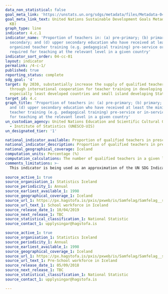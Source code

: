 ```yaml
---
data_non_statistical: false
goal_meta_link: 'https://unstats.un.org/sdgs/metadata/files/Metadata-04-0C-01.pdf '
goal_meta_link_text: United Nations Sustainable Development Goals Metadata (PDF 218
  KB)
graph_type: line
indicator: 4.c.1
indicator_name: 'Proportion of teachers in: (a) pre-primary; (b) primary; (c) lower
  secondary; and (d) upper secondary education who have received at least the minimum
  organized teacher training (e.g. pedagogical training) pre-service or in-service
  required for teaching at the relevant level in a given country'
indicator_sort_order: 04-cc-01
layout: indicator
permalink: /4-c-1/
published: true
reporting_status: complete
sdg_goal: '4'
target: By 2030, substantially increase the supply of qualified teachers, including
  through international cooperation for teacher training in developing countries,
  especially least developed countries and small island developing States
target_id: 4.c
graph_title: 'Proportion of teachers in: (a) pre-primary; (b) primary; (c) lower secondary;
  and (d) upper secondary education who have received at least the minimum organized
  teacher training (e.g. pedagogical training) pre-service or in-service required
  for teaching at the relevant level in a given country'
un_custodian_agency: United Nations Education and Scientific Cultural Organisation
  - Institute of Statistics (UNESCO-UIS)
un_designated_tier: '1'

national_indicator_available: Proportion of qualified teachers in preschool and compulsury school
national_indicator_description: Proportion of qualified teachers in preschool and compulsury school in Iceland
national_geographical_coverage: Iceland
computation_units: Percentage (%)
computation_calculations: The number of qualified teachers in a given level of education is expressed as a percentage of all (qualified and unqualified) teachers in that level of education.
comments_limitations: >-
  This indicator is being used as an approximation of the UN SDG Indicator. Where possible, we will work to identify or develop Icelandic data to meet the global indicator specification. This indicator has not been identified in collaboration with topic experts.
  
source_active_1: true
source_organisation_1: Statistics Iceland
source_periodicity_1: Annual
source_earliest_available_1: 1998
source_geographical_coverage_1: Iceland
source_url_1: https://px.hagstofa.is/pxis/pxweb/is/Samfelag/Samfelag__skolamal__2_grunnskolastig__1_gsStarfsfolk/SKO02301.px
source_url_text_1: School workforce in Iceland
source_release_date_1: 10/04/2019
source_next_release_1: TBC
source_statistical_classification_1: National Statistic
source_contact_1: upplysingar@hagstofa.is

source_active_1: true
source_organisation_1: Statistics Iceland
source_periodicity_1: Annual
source_earliest_available_1: 1998
source_geographical_coverage_1: Iceland
source_url_1: https://px.hagstofa.is/pxis/pxweb/is/Samfelag/Samfelag__skolamal__1_leikskolastig__1_lsStarfsfolk/SKO01301.px
source_url_text_1: Pre-School workforce in Iceland
source_release_date_1: 05/09/2018
source_next_release_1: TBC
source_statistical_classification_1: National Statistic
source_contact_1: upplysingar@hagstofa.is

---
```

